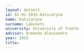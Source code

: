 ```yaml
---
layout: default 
id: 01-01-2015-Katsiaryna
name: Katsiaryna
surname: Labunets
university: University of Trento
advisor: Armando Alessandro
year: 2015
title: 
---
```

